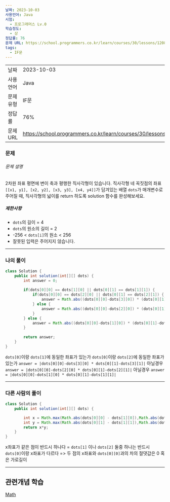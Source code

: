```yaml
---
날짜: 2023-10-03
사용언어: Java
시험:
  - 프로그래머스 Lv.0
학습정도:
  - 상
정답률: 76
문제 URL: https://school.programmers.co.kr/learn/courses/30/lessons/120860?language=java
tags:
  - IF문
---
```

|           |                                                                  |
| --------- | ---------------------------------------------------------------- |
| 날짜      | 2023-10-03                                                       |
| 사용 언어 | Java                                                             |
| 문제 유형 | IF문                                                             |
| 정답률    | 76%                                                              |
| 문제 URL  | https://school.programmers.co.kr/learn/courses/30/lessons/120860 |

### 문제

###### 문제 설명

2차원 좌표 평면에 변이 축과 평행한 직사각형이 있습니다. 직사각형 네 꼭짓점의 좌표 `[[x1, y1], [x2, y2], [x3, y3], [x4, y4]]`가 담겨있는 배열 `dots`가 매개변수로 주어질 때, 직사각형의 넓이를 return 하도록 solution 함수를 완성해보세요.

##### 제한사항

- `dots`의 길이 = 4
- `dots`의 원소의 길이 = 2
- -256 < `dots[i]`의 원소 < 256
- 잘못된 입력은 주어지지 않습니다.

---
### 나의 풀이

```java
class Solution {
    public int solution(int[][] dots) {
        int answer = 0;
        
        if(dots[0][0] == dots[1][0] || dots[0][1] == dots[1][1]) {
            if(dots[0][0] == dots[2][0] || dots[0][1] == dots[2][1]) {
                answer = Math.abs((dots[0][0]-dots[3][0]) * (dots[0][1]-dots[3][1]));
            } else {
                answer = Math.abs((dots[0][0]-dots[2][0]) * (dots[0][1]-dots[2][1]));   
            }
        } else {
            answer = Math.abs((dots[0][0]-dots[1][0]) * (dots[0][1]-dots[1][1]));
        }
        
        return answer;
    }
}
```

`dots[0]`이랑 `dots[1]`에 동일한 좌표가 있는가
	`dots[0]`이랑 `dots[2]`에 동일한 좌표가 있는가
		`answer = |dots[0][0]-dots[3][0] * dots[0][1]-dots[3][1]|`
	아닐경우
		`answer = |dots[0][0]-dots[2][0] * dots[0][1]-dots[2][1]|`
아닐경우
	`answer = |dots[0][0]-dots[1][0] * dots[0][1]-dots[1][1]|`


---
### 다른 사람의 풀이

```java
class Solution {
    public int solution(int[][] dots) {

        int x = Math.max(Math.abs(dots[0][0] - dots[1][0]),Math.abs(dots[0][0] - dots[2][0]));
        int y = Math.max(Math.abs(dots[0][1] - dots[1][1]),Math.abs(dots[0][1] - dots[2][1]));
        return x*y;
    }
}
```

x좌표가 같은 점이 반드시 하나다 = `dots[1]` 이나 `dots[2]` 둘중 하나는 반드시 `dots[0]`이랑 x좌표가 다르다
=> 두 점의 x좌표와 `dots[0][0]`과의 차의 절댓갑은 0 혹은 가로길이

---
## 관련개념 학습

[Math](Summary/Math.md)
